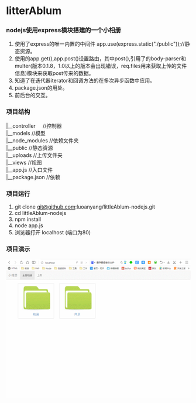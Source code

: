 # litterAblum
### nodejs使用express模块搭建的一个小相册

1. 使用了express的唯一内置的中间件 app.use(express.static("./public"));//静态资源。
2. 使用的app.get(),app.post()设置路由，其中post(),引用了的body-parser和multer(版本0.1.8，1.0以上的版本会出现错误，req.files用来获取上传的文件信息)模块来获取post传来的数据。
3. 知道了在迭代器iterator和回调方法的在多次异步函数中应用。
4. package.json的用处。
5. 前后台的交互。
 
### 项目结构
|__controller     //控制器        
|__models         //模型  
|__node_modules   //依赖文件夹  
|__public         //静态资源  
|__uploads        //上传文件夹  
|__views          //视图  
|__app.js         //入口文件  
|__package.json   //依赖
 
### 项目运行  
1. git clone git@github.com:luoanyang/littleAblum-nodejs.git
2. cd littleAblum-nodejs
3. npm install
4. node app.js
5. 浏览器打开 localhost (端口为80)

### 项目演示
![项目演示](resoure/demo.gif)
